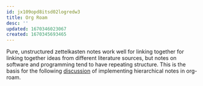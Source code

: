 ```yaml
---
id: jx109opd8itsd02logredw3
title: Org Roam
desc: ''
updated: 1670346023067
created: 1670345693465
---
```


Pure, unstructured zettelkasten notes work well for linking together for linking together ideas from different literature sources, but notes on software and programming tend to have repeating structure. This is the basis for the following [discussion](https://org-roam.discourse.group/t/implementing-hierarchies-namespaces-in-org-roam-v2/1504/21) of implementing hierarchical notes in org-roam.